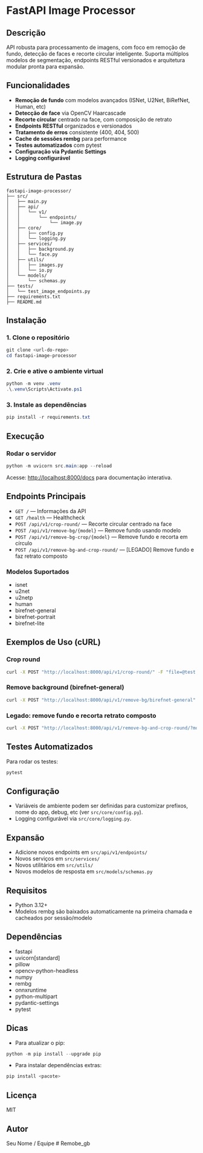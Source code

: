 # FastAPI Image Processor

## Descrição

API robusta para processamento de imagens, com foco em remoção de fundo, detecção de faces e recorte circular inteligente. Suporta múltiplos modelos de segmentação, endpoints RESTful versionados e arquitetura modular pronta para expansão.

## Funcionalidades
- **Remoção de fundo** com modelos avançados (ISNet, U2Net, BiRefNet, Human, etc)
- **Detecção de face** via OpenCV Haarcascade
- **Recorte circular** centrado na face, com composição de retrato
- **Endpoints RESTful** organizados e versionados
- **Tratamento de erros** consistente (400, 404, 500)
- **Cache de sessões rembg** para performance
- **Testes automatizados** com pytest
- **Configuração via Pydantic Settings**
- **Logging configurável**

## Estrutura de Pastas
```
fastapi-image-processor/
├── src/
│   ├── main.py
│   ├── api/
│   │   └── v1/
│   │       └── endpoints/
│   │           └── image.py
│   ├── core/
│   │   ├── config.py
│   │   └── logging.py
│   ├── services/
│   │   ├── background.py
│   │   └── face.py
│   ├── utils/
│   │   ├── images.py
│   │   └── io.py
│   └── models/
│       └── schemas.py
├── tests/
│   └── test_image_endpoints.py
├── requirements.txt
├── README.md
```

## Instalação

### 1. Clone o repositório
```powershell
git clone <url-do-repo>
cd fastapi-image-processor
```

### 2. Crie e ative o ambiente virtual
```powershell
python -m venv .venv
.\.venv\Scripts\Activate.ps1
```

### 3. Instale as dependências
```powershell
pip install -r requirements.txt
```

## Execução

### Rodar o servidor
```powershell
python -m uvicorn src.main:app --reload
```
Acesse: [http://localhost:8000/docs](http://localhost:8000/docs) para documentação interativa.

## Endpoints Principais

- `GET /` — Informações da API
- `GET /health` — Healthcheck
- `POST /api/v1/crop-round/` — Recorte circular centrado na face
- `POST /api/v1/remove-bg/{model}` — Remove fundo usando modelo
- `POST /api/v1/remove-bg-crop/{model}` — Remove fundo e recorta em círculo
- `POST /api/v1/remove-bg-and-crop-round/` — [LEGADO] Remove fundo e faz retrato composto

### Modelos Suportados
- isnet
- u2net
- u2netp
- human
- birefnet-general
- birefnet-portrait
- birefnet-lite

## Exemplos de Uso (cURL)

### Crop round
```bash
curl -X POST "http://localhost:8000/api/v1/crop-round/" -F "file=@test.png" --output result.png
```

### Remove background (birefnet-general)
```bash
curl -X POST "http://localhost:8000/api/v1/remove-bg/birefnet-general" -F "file=@test.png" --output result.png
```

### Legado: remove fundo e recorta retrato composto
```bash
curl -X POST "http://localhost:8000/api/v1/remove-bg-and-crop-round/?model=birefnet-general&radius_scale=1.8&vertical_bias=0.25" -F "file=@test.png" --output result.png
```

## Testes Automatizados

Para rodar os testes:
```powershell
pytest
```

## Configuração

- Variáveis de ambiente podem ser definidas para customizar prefixos, nome do app, debug, etc (ver `src/core/config.py`).
- Logging configurável via `src/core/logging.py`.

## Expansão

- Adicione novos endpoints em `src/api/v1/endpoints/`
- Novos serviços em `src/services/`
- Novos utilitários em `src/utils/`
- Novos modelos de resposta em `src/models/schemas.py`

## Requisitos

- Python 3.12+
- Modelos rembg são baixados automaticamente na primeira chamada e cacheados por sessão/modelo

## Dependências

- fastapi
- uvicorn[standard]
- pillow
- opencv-python-headless
- numpy
- rembg
- onnxruntime
- python-multipart
- pydantic-settings
- pytest

## Dicas
- Para atualizar o pip:
```powershell
python -m pip install --upgrade pip
```
- Para instalar dependências extras:
```powershell
pip install <pacote>
```

## Licença
MIT

## Autor
Seu Nome / Equipe
#   R e m o b e _ g b  
 